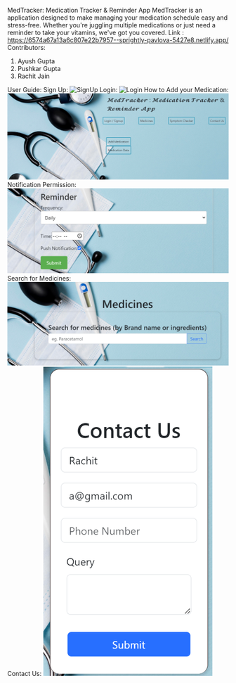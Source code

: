 MedTracker: Medication Tracker & Reminder App
MedTracker is an application designed to make managing your medication schedule easy and stress-free. Whether you're juggling multiple medications or just need a reminder to take your vitamins, we've got you covered. 
Link : https://6574a67a13a6c807e22b7957--sprightly-pavlova-5427e8.netlify.app/
Contributors: 
1.	Ayush Gupta
2.	Pushkar Gupta
3.	Rachit Jain

User Guide:
Sign Up:
 ![SignUp](https://github.com/22push/winter-code/blob/main/ImagesReadme/SignUp.png)
Login:
 ![Login](https://github.com/22push/winter-code/blob/main/ImagesReadme/SignUp.png)
How to Add your Medication: 
![Medication](https://github.com/22push/winter-code/blob/main/ImagesReadme/AddMedication.png)
Notification Permission:
 ![Notification](https://github.com/22push/winter-code/blob/main/ImagesReadme/Notification.png)
Search for Medicines:
![Search](https://github.com/22push/winter-code/blob/main/ImagesReadme/MedicineSearch.png)
Contact Us:
![ContactUs](https://github.com/22push/winter-code/blob/main/ImagesReadme/ContactUs.png)
